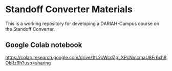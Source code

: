# Standoff Converter Materials

This is a working repository for developing a DARIAH-Campus course on the Standoff Converter.

## Google Colab notebook

https://colab.research.google.com/drive/1tL2xWcdZgLXPcNmcmaU8Fr6xh8OkRz9h?usp=sharing

